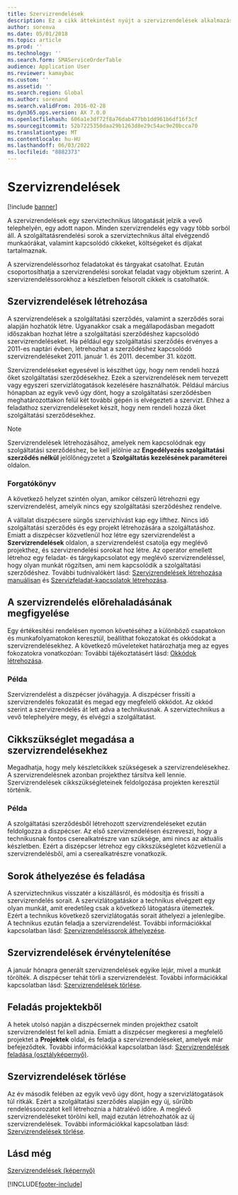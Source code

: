 ```yaml
---
title: Szervizrendelések
description: Ez a cikk áttekintést nyújt a szervizrendelések alkalmazásról.
author: sorenva
ms.date: 05/01/2018
ms.topic: article
ms.prod: ''
ms.technology: ''
ms.search.form: SMAServiceOrderTable
audience: Application User
ms.reviewer: kamaybac
ms.custom: ''
ms.assetid: ''
ms.search.region: Global
ms.author: sorenand
ms.search.validFrom: 2016-02-28
ms.dyn365.ops.version: AX 7.0.0
ms.openlocfilehash: 606a1e3df72f8a76dab477bb1dd961b6df16f3cf
ms.sourcegitcommit: 52b7225350daa29b1263d8e29c54ac9e20bcca70
ms.translationtype: MT
ms.contentlocale: hu-HU
ms.lasthandoff: 06/03/2022
ms.locfileid: "8882373"
---
```

# <a name="service-orders"></a>Szervizrendelések

[!include [banner](../includes/banner.md)]

A szervizrendelések egy szerviztechnikus látogatását jelzik a vevő telephelyén, egy adott napon. Minden szervizrendelés egy vagy több sorból áll. A szolgáltatásrendelési sorok a szerviztechnikus által elvégzendő munkaórákat, valamint kapcsolódó cikkeket, költségeket és díjakat tartalmaznak.

A szervizrendeléssorhoz feladatokat és tárgyakat csatolhat. Ezután csoportosíthatja a szervizrendelési sorokat feladat vagy objektum szerint. A szervizrendeléssorokhoz a készletben felsorolt cikkek is csatolhatók.

## <a name="create-service-orders"></a>Szervizrendelések létrehozása

A szervizrendelések a szolgáltatási szerződés, valamint a szerződés sorai alapján hozhatók létre. Ugyanakkor csak a megállapodásban megadott időszakban hozhat létre a szolgáltatási szerződéshez kapcsolódó szervizrendeléseket. Ha például egy szolgáltatási szerződés érvényes a 2011-es naptári évben, létrehozhat a szerződéshez kapcsolódó szervizrendeléseket 2011. január 1. és 2011. december 31. között.

Szervizrendeléseket egyesével is készíthet úgy, hogy nem rendeli hozzá őket szolgáltatási szerződésekhez. Ezek a szervizrendelések nem tervezett vagy egyszeri szervizlátogatások kezelésére használhatók. Például március hónapban az egyik vevő úgy dönt, hogy a szolgáltatási szerződésben meghatározottakon felül két további gépén is elvégezteti a szervizt. Ehhez a feladathoz szervizrendeléseket készít, hogy nem rendeli hozzá őket szolgáltatási szerződésekhez.


> [!NOTE]
> Szervizrendelések létrehozásához, amelyek nem kapcsolódnak egy szolgáltatási szerződéshez, be kell jelölnie az **Engedélyezés szolgáltatási szerződés nélkül** jelölőnégyzetet a **Szolgáltatás kezelésének paraméterei** oldalon.

### <a name="scenario"></a>Forgatókönyv

A következő helyzet szintén olyan, amikor célszerű létrehozni egy szervizrendelést, amelyik nincs egy szolgáltatási szerződéshez rendelve.

A vállalat diszpécsere sürgős szervizhívást kap egy lifthez. Nincs idő szolgáltatási szerződés és egy projekt létrehozására a szolgáltatáshoz. Emiatt a diszpécser közvetlenül hoz létre egy szervizrendelést a **Szervizrendelések** oldalon, a szervizrendelést csatolja egy meglévő projekthez, és szervizrendelési sorokat hoz létre. Az operátor emellett létrehoz egy feladat- és tárgykapcsolatot egy meglévő szervizrendeléssel, hogy olyan munkát rögzítsen, ami nem kapcsolódik a szolgáltatási szerződéshez. További tudnivalókért lásd: [Szervizrendelések létrehozása manuálisan](create-service-orders-manually.md) és [Szervizfeladat-kapcsolatok létrehozása](create-service-task-relations.md).

## <a name="monitor-the-progress-of-service-orders"></a>A szervizrendelés előrehaladásának megfigyelése

Egy értékesítési rendelésen nyomon követéséhez a különböző csapatokon és munkafolyamatokon keresztül, beállíthat fokozatokat és okkódokat a szervizrendelésekhez. A következő műveleteket határozhatja meg az egyes fokozatokra vonatkozóan: További tájékoztatásért lásd: [Okkódok létrehozása](create-reason-codes.md).

### <a name="example"></a>Példa

Szervizrendelést a diszpécser jóváhagyja. A diszpécser frissíti a szervizrendelés fokozatát és megad egy megfelelő okkódot. Az okkód szerint a szervizrendelés át lett adva a technikusnak. A szerviztechnikus a vevő telephelyére megy, és elvégzi a szolgáltatást.

## <a name="specify-item-requirements-for-service-orders"></a>Cikkszükséglet megadása a szervizrendelésekhez

Megadhatja, hogy mely készletcikkek szükségesek a szervizrendelésekhez. A szervizrendelésnek azonban projekthez társítva kell lennie. Szervizrendelések cikkszükségleteinek feldolgozása projekten keresztül történik. 

### <a name="example"></a>Példa

A szolgáltatási szerződésből létrehozott szervizrendeléseket ezután feldolgozza a diszpécser. Az első szervizrendelésen észreveszi, hogy a technikusnak fontos cserealkatrészre van szüksége, ami nincs az aktuális készletben. Ezért a diszépcser létrehoz egy cikkszükségletet közvetlenül a szervizrendelésből, ami a cserealkatrészre vonatkozik.

## <a name="move-and-post-lines"></a>Sorok áthelyezése és feladása

A szerviztechnikus visszatér a kiszállásról, és módosítja és frissíti a szervizrendelés sorait. A szervizlátogatáskor a technikus elvégzett egy olyan munkát, amit eredetileg csak a következő látogatásra ütemeztek. Ezért a technikus következő szervizlátogatás sorait áthelyezi a jelenlegibe. A technikus ezután feladja a szervizrendelést. További információkkal kapcsolatban lásd: [Szervizrendeléssorok áthelyezése](move-service-order-lines.md).

## <a name="cancel-service-orders"></a>Szervizrendelések érvénytelenítése

A január hónapra generált szervizrendelések egyike lejár, mivel a munkát törölték. A diszpécser tehát törli a szervizrendelést. További információkkal kapcsolatban lásd: [Szervizrendelések törlése](cancel-service-orders.md).

## <a name="post-from-projects"></a>Feladás projektekből

A hetek utolsó napján a diszpécsernek minden projekthez csatolt szervizrendelést fel kell adnia. Emiatt a diszpécser megkeresi a megfelelő projektet a **Projektek** oldal, és feladja a szervizrendeléseket, amelyek már befejeződtek. További információkkal kapcsolatban lásd: [Szervizrendelések feladása (osztályképernyő)](https://technet.microsoft.com/library/aa574685\(v=ax.60\)).

## <a name="delete-service-orders"></a>Szervizrendelések törlése

Az év második felében az egyik vevő úgy dönt, hogy a szervizlátogatások túl ritkák. Ezért a szolgáltatási szerződés alapján egy új, sűrűbb rendeléssorozatot kell létrehoznia a hátralévő időre. A meglévő szervizrendeléseket törölni kell, majd ezután létrehozhatók az új szervizrendelések. További információkkal kapcsolatban lásd: [Szervizrendelések törlése](delete-service-orders.md).

## <a name="see-also"></a>Lásd még

[Szervizrendelések (képernyő)](https://technet.microsoft.com/library/aa554361\(v=ax.60\))

  




[!INCLUDE[footer-include](../../includes/footer-banner.md)]